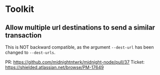 # Toolkit
## Allow multiple url destinations to send a similar transaction

This is NOT backward compatible, as the argument `--dest-url` has been changed to `--dest-urls`.

PR: https://github.com/midnightntwrk/midnight-node/pull/37
Ticket: https://shielded.atlassian.net/browse/PM-17649
